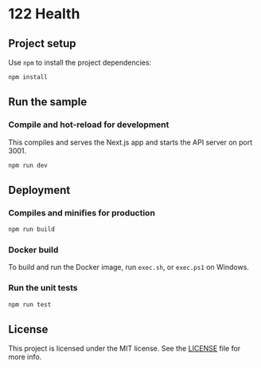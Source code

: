# 122 Health

## Project setup

Use `npm` to install the project dependencies:

```bash
npm install
```
## Run the sample

### Compile and hot-reload for development

This compiles and serves the Next.js app and starts the API server on port 3001.

```bash
npm run dev
```

## Deployment

### Compiles and minifies for production

```bash
npm run build
```

### Docker build

To build and run the Docker image, run `exec.sh`, or `exec.ps1` on Windows.

### Run the unit tests

```bash
npm run test
```

## License

This project is licensed under the MIT license. See the [LICENSE](./LICENSE) file for more info.
